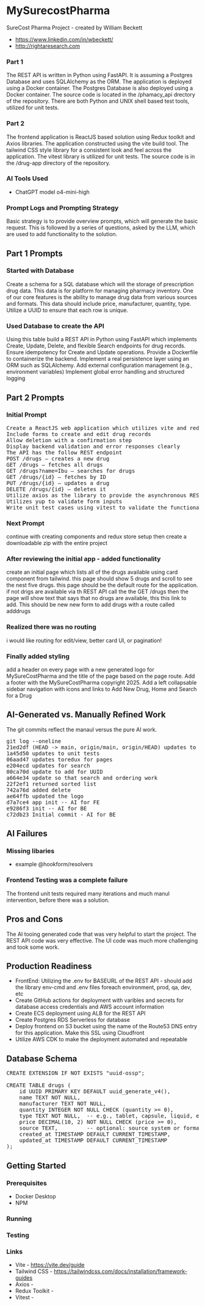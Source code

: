 # MySurecostPharma
SureCost Pharma Project - created by William Beckett
* https://www.linkedin.com/in/wbeckett/
* http://rightaresearch.com



### Part 1
The REST API is written in Python using FastAPI. It is assuming a Postgres Database and uses SQLAlchemy as the ORM. The application is deployed using a Docker container. The Postgres Database is also deployed using a Docker container. The source code is located in the /phamacy_api drectory of the repository. There are both Python and UNIX shell based test tools, utilized for unit tests.

### Part 2
The frontend application is ReactJS based solution using Redux toolkit and Axios libraries. The application constructed using the vite build tool. The tailwind CSS style library for a consistent look and feel across the application. The vitest library is utilized for unit tests. The source code is in the /drug-app directory of the repository.

### AI Tools Used
* ChatGPT model o4-mini-high

### Prompt Logs and Prompting Strategy

Basic strategy is to provide overview prompts, which will generate the basic request. This is followed by a series of questions, asked by the LLM, which are used to add functionality to the solution. 

## Part 1 Prompts

### Started with Database
Create a schema for a SQL database which will the storage of prescription drug data. This data is for  platform for managing pharmacy inventory. One of our core features is the ability to manage drug data from various sources and formats. This data should include price, manufacturer, quantity, type. Utilize a UUID to ensure that each row is unique.

### Used Database to create the API
Using this table build a REST API in Python using FastAPI which implements Create, Update, Delete, and flexible Search endpoints for drug records.  Ensure idempotency for Create and Update operations. Provide a Dockerfile to containerize the backend. Implement a real persistence layer using an ORM such as SQLAlchemy. Add external configuration management (e.g., environment variables) Implement global error handling and structured logging


## Part 2 Prompts

### Initial Prompt
<pre>Create a ReactJS web application which utilizes vite and redux toolkit. The application must Display a searchable/filterable list of drugs using your API 
Include forms to create and edit drug records
Allow deletion with a confirmation step
Display backend validation and error responses clearly
The API has the follow REST endpoint
POST /drugs – creates a new drug
GET /drugs – fetches all drugs
GET /drugs?name=Ibu – searches for drugs
GET /drugs/{id} – fetches by ID
PUT /drugs/{id} – updates a drug
DELETE /drugs/{id} – deletes it
Utilize axios as the library to provide the asynchronous REST calls
Utilizes yup to validate form inputs
Write unit test cases using vitest to validate the functionality
</pre>

### Next Prompt
continue with creating components and redux store setup then create a downloadable zip with the entire project

### After reviewing the initial app - added functionality
create an initial page which lists all of the drugs available using card component from tailwind. this page should show 5 drugs and scroll to see the nest five drugs. this page should be the default route for the application. if not drigs are available via th REST API call the the GET /drugs then the page will show text that says that no drugs are available, this this link to add. This should be new new form to add drugs with a route called adddrugs

### Realized there was no routing
i would like routing for edit/view, better card UI, or pagination!

### Finally added styling
add a header on every page with a new generated logo for MySureCostPharma and the title of the page based on the page route. Add a footer with the MySureCostPharma copyright 2025. Add a left collapsable sidebar navigation with icons and links to Add New Drug, Home and Search for a Drug

## AI-Generated vs. Manually Refined Work
The git commits reflect the manaul versus the pure AI work. 
<pre>
git log --oneline
21ed2df (HEAD -> main, origin/main, origin/HEAD) updates to readme
1a45d50 updates to unit tests
06aad47 updates toredux for pages
e204ecd updates for search
00ca70d update to add for UUID
a664e34 update so that search and ordering work
22f2ef1 returned sorted list
742a76d added delete
ae64ffb updated the logo
d7a7ce4 app init -- AI for FE
e9286f3 init -- AI for BE
c72db23 Initial commit - AI for BE
</pre>


## AI Failures

### Missing libaries
* example @hookform/resolvers

### Frontend Testing was a complete failure
The frontend unit tests required many iterations and much manul intervention, before there was a solution.

## Pros and Cons
The AI tooing generated code that was very helpful to start the project. The REST API code was very effective. The UI code was much more challenging and took some work. 

## Production Readiness

* FrontEnd: Utilizing the .env for BASEURL of the REST API - should add the library env-cmd and .env files foreach environment, prod, qa, dev, etc
* Create GitHub actions for deployment with varibles and secrets for database access credentials and AWS account information
* Create ECS deployment using ALB for the REST API 
* Create Postgres RDS Serverless for database
* Deploy frontend on S3 bucket using the name of the Route53 DNS entry for this application. Make this SSL using Cloudfront
* Utilize AWS CDK to make the deployment automated and repeatable 


## Database Schema

<pre>CREATE EXTENSION IF NOT EXISTS "uuid-ossp";

CREATE TABLE drugs (
    id UUID PRIMARY KEY DEFAULT uuid_generate_v4(),
    name TEXT NOT NULL,
    manufacturer TEXT NOT NULL,
    quantity INTEGER NOT NULL CHECK (quantity >= 0),
    type TEXT NOT NULL,  -- e.g., tablet, capsule, liquid, etc.
    price DECIMAL(10, 2) NOT NULL CHECK (price >= 0),
    source TEXT,         -- optional: source system or format
    created_at TIMESTAMP DEFAULT CURRENT_TIMESTAMP,
    updated_at TIMESTAMP DEFAULT CURRENT_TIMESTAMP
);
</pre>

## Getting Started


### Prerequisites

* Docker Desktop
* NPM

### Running


### Testing

### Links

* Vite - https://vite.dev/guide
* Tailwind CSS - https://tailwindcss.com/docs/installation/framework-guides
* Axios -
* Redux Toolkit - 
* Vitest -
